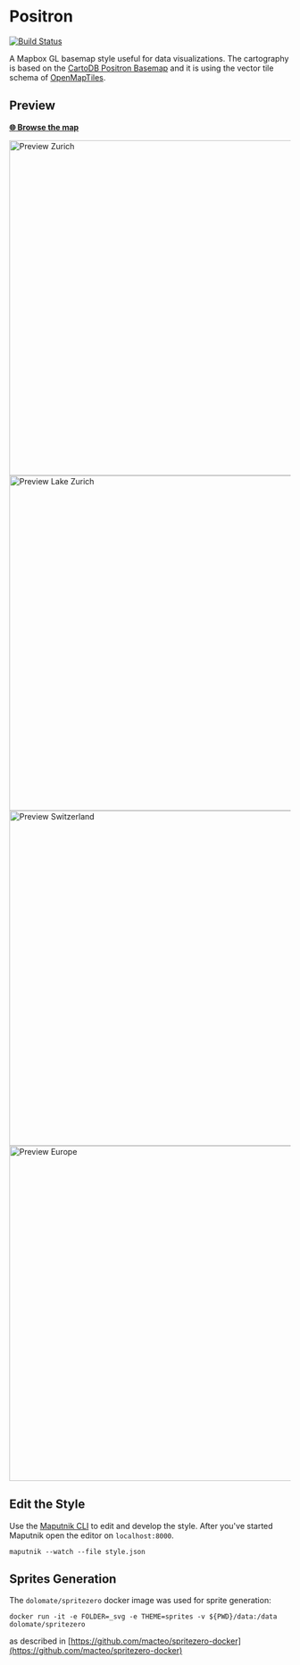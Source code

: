 # Positron
[![Build Status](https://travis-ci.org/openmaptiles/positron-gl-style.svg?branch=master)](https://travis-ci.org/openmaptiles/positron-gl-style)

A Mapbox GL basemap style useful for data visualizations. The cartography is based on the
[CartoDB Positron Basemap](https://github.com/CartoDB/CartoDB-basemaps) and it is using the vector tile
schema of [OpenMapTiles](https://github.com/openmaptiles/openmaptiles).

## Preview

**[:globe_with_meridians: Browse the map](https://openmaptiles.github.io/positron-gl-style)**

<img src="https://github.com/openmaptiles/positron-gl-style/raw/gh-pages/preview/preview-15.png" width="600" title="Preview Zurich">

<img src="https://github.com/openmaptiles/positron-gl-style/raw/gh-pages/preview/preview-10.png" width="600" title="Preview Lake Zurich">

<img src="https://github.com/openmaptiles/positron-gl-style/raw/gh-pages/preview/preview-7.png" width="600" title="Preview Switzerland">

<img src="https://github.com/openmaptiles/positron-gl-style/raw/gh-pages/preview/preview-4.png" width="600" title="Preview Europe">

## Edit the Style

Use the [Maputnik CLI](http://openmaptiles.org/docs/style/maputnik/) to edit and develop the style.
After you've started Maputnik open the editor on `localhost:8000`.

```
maputnik --watch --file style.json
```

## Sprites Generation

The `dolomate/spritezero` docker image was used for sprite generation:

```
docker run -it -e FOLDER=_svg -e THEME=sprites -v ${PWD}/data:/data dolomate/spritezero
```

as described in [https://github.com/macteo/spritezero-docker](https://github.com/macteo/spritezero-docker)
